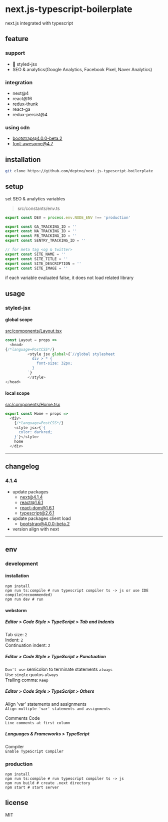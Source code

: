 # next.js-typescript-boilerplate

next.js integrated with typescript

## feature

### support
 - :tada: styled-jsx
 - SEO & analytics(Google Analytics, Facebook Pixel, Naver Analytics)

### integration
 - next@4
 - react@16
 - redux-thunk
 - react-ga
 - redux-persist@4

### using cdn
 - bootstrap@4.0.0-beta.2
 - font-awesome@4.7

## installation

```sh
git clone https://github.com/deptno/next.js-typescript-boilerplate
```

## setup

set SEO & analytics variables

> src/constants/env.ts

```typescript
export const DEV = process.env.NODE_ENV !== 'production'

export const GA_TRACKING_ID = ''
export const NA_TRACKING_ID = ''
export const FB_TRACKING_ID = ''
export const SENTRY_TRACKING_ID = ''

// for meta tag <og & twitter>
export const SITE_NAME = ''
export const SITE_TITLE = ''
export const SITE_DESCRIPTION = ''
export const SITE_IMAGE = ''
```

if each variable evaluated false, it does not load related library

## usage

### styled-jsx

#### global scope

[src/components/Layout.tsx](src/components/Layout.tsx)

```typescript jsx
const Layout = props =>
  <head>
{/*language=PostCSS*/}
          <style jsx global>{`//global stylesheet
            div > * {
              font-size: 32px;
            }
          `}
          </style>
</head>

```

#### local scope

[src/components/Home.tsx](src/components/Home.tsx)

```typescript jsx
export const Home = props =>
  <div>
    {/*language=PostCSS*/}
    <style jsx>{`{
      color: darkred;
    }`}</style>
    home
  </div>
```

---

## changelog

### 4.1.4

- update packages
  - next@4.1.4
  - react@1.6.1
  - react-dom@1.6.1
  - typescript@2.6.1
- update packages client load
  - bootstrap@4.0.0-beta.2
- version align with next
  
---

## env

### development

#### installation

```
npm install
npm run ts:compile # run typescript compiler ts -> js or use IDE compile(recoommended)
npm run dev # run
```

#### webstorm

##### Editor > Code Style > TypeScript > Tab and Indents

Tab size: `2`  
Indent: `2`  
Continuation indent: `2`

##### Editor > Code Style > TypeScript > Punctuation

`Don't use` semicolon to terminate statements `always`  
Use `single` quotos `always`  
Trailing comma: `Keep`

##### Editor > Code Style > TypeScript > Others

Align 'var' statements and assignments  
`Align multiple 'var' statements and assignments`

Comments Code  
`Line comments at first column`

##### Languages & Frameworks > TypeScript
 
Compiler  
`Enable TypeScript Compiler`

### production

```
npm install
npm run ts:compile # run typescript compiler ts -> js
npm run build # create .next directory
npm start # start server
```

## license

MIT
